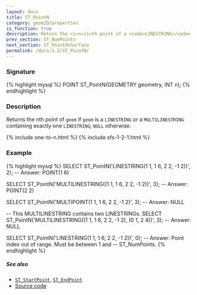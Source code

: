 ```yaml
---
layout: docs
title: ST_PointN
category: geom2D/properties
is_function: true
description: Return the <i>n</i>th point of a <code>LINESTRING</code>
prev_section: ST_NumPoints
next_section: ST_PointOnSurface
permalink: /docs/1.2/ST_PointN/
---
```


### Signature

{% highlight mysql %}
POINT ST_PointN(GEOMETRY geometry, INT n);
{% endhighlight %}

### Description

Returns the <i>n</i>th point of `geom` if `geom` is a `LINESTRING` or a
`MULTILINESTRING` containing exactly one `LINESTRING`; `NULL` otherwise.

{% include one-to-n.html %}
{% include sfs-1-2-1.html %}

### Example

{% highlight mysql %}
SELECT ST_PointN('LINESTRING(1 1, 1 6, 2 2, -1 2))', 2);
-- Answer: POINT(1 6)

SELECT ST_PointN('MULTILINESTRING((1 1, 1 6, 2 2, -1 2))', 3);
-- Answer: POINT(2 2)

SELECT ST_PointN('MULTIPOINT(1 1, 1 6, 2 2, -1 2)', 3);
-- Answer: NULL

-- This MULTILINESTRING contains two LINESTRINGs.
SELECT ST_PointN('MULTILINESTRING((1 1, 1 6, 2 2, -1 2),
                                  (0 1, 2 4))', 3);
-- Answer: NULL

SELECT ST_PointN('LINESTRING(1 1, 1 6, 2 2, -1 2))', 0);
-- Answer: Point index out of range. Must be between 1 and
-- ST_NumPoints.
{% endhighlight %}

##### See also

* [`ST_StartPoint`](../ST_StartPoint), [`ST_EndPoint`](../ST_EndPoint)
* <a href="https://github.com/orbisgis/h2gis/blob/v1.2.4/h2spatial/src/main/java/org/h2gis/h2spatial/internal/function/spatial/properties/ST_PointN.java" target="_blank">Source code</a>

